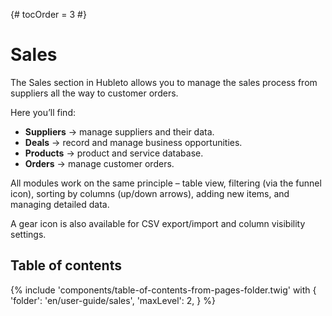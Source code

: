{# tocOrder = 3 #}

# Sales

The Sales section in Hubleto allows you to manage the sales process from suppliers all the way to customer orders.

Here you’ll find:

  * **Suppliers** → manage suppliers and their data.
  * **Deals** → record and manage business opportunities.
  * **Products** → product and service database.
  * **Orders** → manage customer orders.

All modules work on the same principle – table view, filtering (via the funnel icon), sorting by columns (up/down arrows), adding new items, and managing detailed data.  

A gear icon is also available for CSV export/import and column visibility settings.

## Table of contents

{% include 'components/table-of-contents-from-pages-folder.twig' with {
  'folder': 'en/user-guide/sales',
  'maxLevel': 2,
} %}
